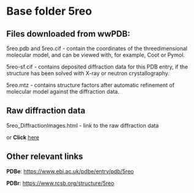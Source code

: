# Base folder 5reo

## Files downloaded from wwPDB:

5reo.pdb and 5reo.cif - contain the coordinates of the threedimensional molecular model, and can be viewed with, for example, Coot or Pymol.

5reo-sf.cif - contains deposited diffraction data for this PDB entry, if the structure has been solved with X-ray or neutron crystallography.

5reo.mtz - contains structure factors after automatic refinement of molecular model against the diffraction data.

## Raw diffraction data

5reo_DiffractionImages.html - link to the raw diffraction data 

or **Click** [here](https://zenodo.org/record/3730956) 

## Other relevant links 
**PDBe**:  https://www.ebi.ac.uk/pdbe/entry/pdb/5reo
 
**PDBr**: https://www.rcsb.org/structure/5reo 

